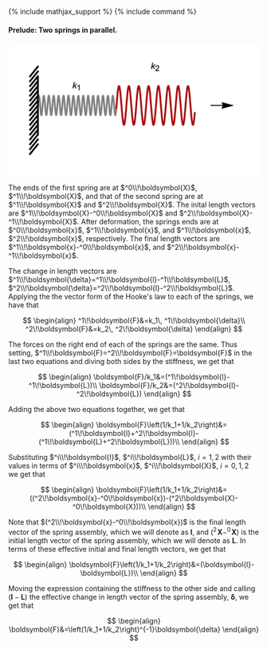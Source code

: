 {% include mathjax_support %}
{% include command %}


#### Prelude: Two springs in parallel. 

![](2021-09-20-19-48-57.png)

The ends of the first spring are at $^0\\!\boldsymbol{X}$, $^1\\!\boldsymbol{X}$, and that of the second spring are at $^1\\!\boldsymbol{X}$ and $^2\\!\boldsymbol{X}$. The inital length vectors are $^1\\!\boldsymbol{X}-^0\\!\boldsymbol{X}$ and $^2\\!\boldsymbol{X}-^1\\!\boldsymbol{X}$. After deformation, the springs ends are at $^0\\!\boldsymbol{x}$, $^1\\!\boldsymbol{x}$, and $^1\\!\boldsymbol{x}$, $^2\\!\boldsymbol{x}$, respectively. The final length vectors are $^1\\!\boldsymbol{x}-^0\\!\boldsymbol{x}$, and $^2\\!\boldsymbol{x}-^1\\!\boldsymbol{x}$. 

The change in length vectors are $^1\\!\boldsymbol{\delta}=^1\\!\boldsymbol{l}-^1\\!\boldsymbol{L}$, $^2\\!\boldsymbol{\delta}=^2\\!\boldsymbol{l}-^2\\!\boldsymbol{L}$. Applying the the vector form of the Hooke's law to each of the springs, we have that

$$
\begin{align}
^1\!\boldsymbol{F}&=k_1\, ^1\!\boldsymbol{\delta}\\
^2\!\boldsymbol{F}&=k_2\, ^2\!\boldsymbol{\delta}
\end{align}
$$

The forces on the right end of each of the springs are the same. Thus setting, $^1\\!\boldsymbol{F}=^2\\!\boldsymbol{F}=\boldsymbol{F}$ in the last two equations and diving both sides by the stiffness, we get that

$$
\begin{align}
\boldsymbol{F}/k_1&=(^1\!\boldsymbol{l}-^1\!\boldsymbol{L})\\
\boldsymbol{F}/k_2&=(^2\!\boldsymbol{l}-^2\!\boldsymbol{L})
\end{align}
$$

Adding the above two equations together, we get that

$$
\begin{align}
\boldsymbol{F}\left(1/k_1+1/k_2\right)&=(^1\!\boldsymbol{l}+^2\!\boldsymbol{l}-(^1\!\boldsymbol{L}+^2\!\boldsymbol{L}))\\
\end{align}
$$

Substituting $^i\\!\boldsymbol{l}$, $^i\\!\boldsymbol{L}$, $i=1,2$ with their values in terms of $^i\\!\boldsymbol{x}$, $^i\\!\boldsymbol{X}$, $i=0,1,2$ we get that

$$
\begin{align}
\boldsymbol{F}\left(1/k_1+1/k_2\right)&=((^2\!\boldsymbol{x}-^0\!\boldsymbol{x})-(^2\!\boldsymbol{X}-^0\!\boldsymbol{X}))\\
\end{align}
$$

Note that $(^2\\!\boldsymbol{x}-^0\\!\boldsymbol{x})$ is the final length vector of the spring assembly, which we will denote as $\boldsymbol{l}$,
and $(^2\!\boldsymbol{X}-^0\!\boldsymbol{X})$ is the initial length vector of the spring assembly, which we will denote as $\boldsymbol{L}$. In terms of these effective initial and final length vectors, we get that

$$
\begin{align}
\boldsymbol{F}\left(1/k_1+1/k_2\right)&=(\boldsymbol{l}-\boldsymbol{L})\\
\end{align}
$$

Moving the expression containing the stiffness to the other side and calling $(\boldsymbol{l}-\boldsymbol{L})$ the effective change in length vector of the spring assembly, $\boldsymbol{\delta}$, we get that

$$
\begin{align}
\boldsymbol{F}&=\left(1/k_1+1/k_2\right)^{-1}\boldsymbol{\delta}
\end{align}
$$

